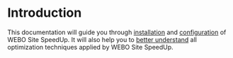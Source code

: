 # Introduction #

This documentation will guide you through [installation](InstallingAndUpdating.md) and [configuration](UsingWEBOSiteSpeedUp.md) of WEBO Site SpeedUp. It will also help you to [better understand](UnderstandingWEBOSiteSpeedUp.md) all optimization techniques applied by WEBO Site SpeedUp.